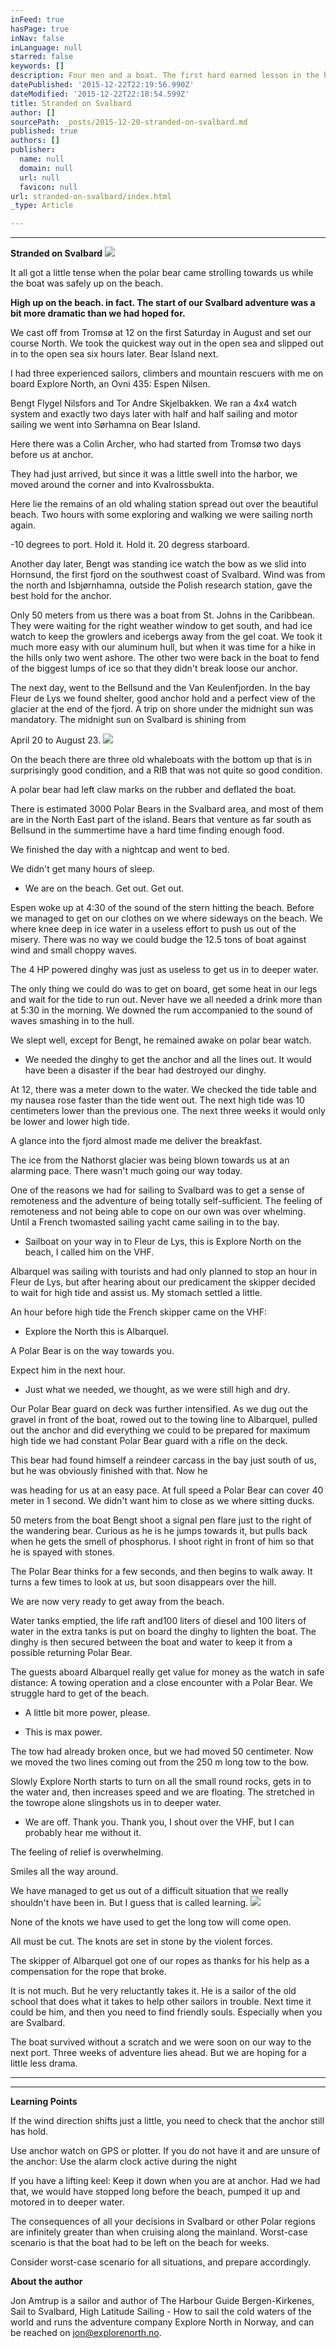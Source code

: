 ```yaml
---
inFeed: true
hasPage: true
inNav: false
inLanguage: null
starred: false
keywords: []
description: Four men and a boat. The first hard earned lesson in the high arctic.
datePublished: '2015-12-22T22:19:56.990Z'
dateModified: '2015-12-22T22:18:54.599Z'
title: Stranded on Svalbard
author: []
sourcePath: _posts/2015-12-20-stranded-on-svalbard.md
published: true
authors: []
publisher:
  name: null
  domain: null
  url: null
  favicon: null
url: stranded-on-svalbard/index.html
_type: Article

---
```

****

**Stranded on Svalbard**
![](https://the-grid-user-content.s3-us-west-2.amazonaws.com/fab119dc-26fb-4ff3-bdce-9eb5dc1c809c.JPG)

It all got a little tense when the polar bear came
strolling towards us while the boat was safely up on the beach. 

**High up
on the beach. in fact. The start of our Svalbard adventure was a bit more
dramatic than we had hoped for.**

We cast off from Tromsø at
12 on the first Saturday in August and set our course North. We took the
quickest way out in the open sea and slipped out in to the open sea six hours
later. Bear Island next.

I had three experienced sailors, climbers and
mountain rescuers with me on board Explore North, an Ovni 435: Espen Nilsen. 

Bengt Flygel Nilsfors and Tor Andre Skjelbakken. We
ran a 4x4 watch system and exactly two days later with half and half sailing
and motor sailing we went into Sørhamna on Bear Island.

Here there was a Colin Archer, who had started from
Tromsø two days before us at anchor. 

They had
just arrived, but since it was a little swell into the harbor, we moved around
the corner and into Kvalrossbukta.

Here lie the remains of an old whaling station spread out
over the beautiful beach. Two hours with some exploring and walking we were
sailing north again.

-10 degrees to port. Hold it. Hold it. 20 degress
starboard.

Another day later, Bengt was standing ice watch the bow as
we slid into Hornsund, the first fjord on the southwest coast of Svalbard. Wind
was from the north and Isbjørnhamna, outside the Polish research station, gave
the best hold for the anchor.

Only 50 meters from us there was a boat from St. Johns in
the Caribbean. They were waiting for the right weather window to get south, and
had ice watch to keep the growlers and icebergs away from the gel coat. We took
it much more easy with our aluminum hull, but when it was time for a hike in
the hills only two went ashore. The other two were back in the boat to fend of
the biggest lumps of ice so that they didn't break loose our anchor.

The next day, went to the Bellsund and the Van
Keulenfjorden. In the bay Fleur de Lys we found shelter, good anchor hold and a
perfect view of the glacier at the end of the fjord. A trip on shore under the
midnight sun was mandatory. The midnight sun on Svalbard is shining from 

April
20 to August 23\.
![](https://the-grid-user-content.s3-us-west-2.amazonaws.com/e68e9eb3-cb8b-4723-969a-769a2e407f3e.JPG)

On the
beach there are three old whaleboats with the bottom up that is in surprisingly
good condition, and a RIB that was not quite so good condition. 

A polar bear had left claw marks on the rubber
and deflated the boat.

There is estimated 3000 Polar
Bears in the Svalbard area, and most of them are in the North East part of the
island. Bears that venture as far south as Bellsund in the summertime have a
hard time finding enough food.

We finished the day with a
nightcap and went to bed. 

We didn't get many hours of sleep. 

- We
are on the beach. Get out. Get out.

Espen woke
up at 4:30 of the sound of the stern hitting the beach. Before we managed to
get on our clothes on we where sideways on the beach. We where knee deep in ice
water in a useless effort to push us out of the misery. There was no way we
could budge the 12.5 tons of boat against wind and small choppy waves. 

The 4 HP powered dinghy was just as useless to
get us in to deeper water. 

The only thing we could do
was to get on board, get some heat in our legs and wait for the tide to run
out. Never have we all needed a drink more than at 5:30 in the morning. We
downed the rum accompanied to the sound of waves smashing in to the hull. 

We slept well, except for Bengt, he remained awake on
polar bear watch. 

- We needed the dinghy to get the anchor and all the lines out. It would
have been a disaster if the bear had destroyed our dinghy.

At 12, there was a meter down to the water. We checked the
tide table and my nausea rose faster than the tide went out. The next high tide
was 10 centimeters lower than the previous one. The next three weeks it would
only be lower and lower high tide. 

A glance into the fjord almost made me deliver the breakfast. 

The ice from the Nathorst glacier was being blown
towards us at an alarming pace. There wasn't much going our way today.

One of the reasons
we had for sailing to Svalbard was to get a sense of remoteness and the
adventure of being totally self-sufficient. The feeling of remoteness and not
being able to cope on our own was over whelming. Until a French
twomasted sailing yacht came sailing in to the bay. 

- Sailboat on your way in to Fleur de Lys, this is Explore
North on the beach, I called him on the VHF.

Albarquel was sailing with tourists and had only planned
to stop an hour in Fleur de Lys, but after hearing about our predicament the
skipper decided to wait for high tide and assist us. My stomach settled a
little. 

An hour before high tide the French skipper came on the
VHF:

- Explore the North this is
Albarquel. 

A Polar Bear is on the way towards you. 

Expect him in the next hour.

- Just what we needed, we thought, as we were still high
and dry.

Our Polar Bear guard on deck was further intensified. As
we dug out the gravel in front of the boat, rowed out to the towing line to
Albarquel, pulled out the anchor and did everything we could to be prepared for
maximum high tide we had constant Polar Bear guard with a rifle on the deck.

This bear had found himself a reindeer carcass in the bay
just south of us, but he was obviously finished with that. Now he 

was heading for us at an easy pace. At full speed a Polar Bear
can cover 40 meter in 1 second. We didn't want him to close as we where sitting
ducks.

50 meters from the boat
Bengt shoot a signal pen flare just to the right of the wandering bear. Curious
as he is he jumps towards it, but pulls back when he gets the smell of
phosphorus. I shoot right in front of him so that he is spayed with stones. 

The Polar Bear thinks for a few seconds, and then begins
to walk away. It turns a few times to look at us, but soon disappears over the
hill. 

We are now very ready to get
away from the beach.

Water tanks emptied, the
life raft and100 liters of diesel and 100 liters of water in the extra tanks is
put on board the dinghy to lighten the boat. The dinghy is then secured between
the boat and water to keep it from a possible returning Polar Bear.

The guests aboard Albarquel really get value for money as
the watch in safe distance: A towing operation and a close encounter with a
Polar Bear. We struggle hard to get of the beach. 

- A little bit more power, please.

- This is max power.

The tow had already broken
once, but we had moved 50 centimeter. Now we moved the two lines coming out
from the 250 m long tow to the bow.

Slowly Explore North starts to turn on all the small round
rocks, gets in to the water and, then increases speed and we are floating. The
stretched in the towrope alone slingshots us in to deeper water. 

- We are off. Thank you. Thank you, I shout over the VHF, but I can
probably hear me without it.

The feeling of relief is overwhelming. 

Smiles all the way around. 

We have managed to get us out of a difficult situation
that we really shouldn't have been in. But I guess that is called learning.
![](https://the-grid-user-content.s3-us-west-2.amazonaws.com/7de87315-04c8-48c3-9426-ea9489116695.JPG)

None of the
knots we have used to get the long tow will come open. 

All must be cut. The knots are set in stone by the violent forces. 

The skipper of Albarquel got one
of our ropes as thanks for his help as a compensation for the rope that broke. 

It is not much. But
he very reluctantly takes it. He is a sailor of the old school that does what
it takes to help other sailors in trouble. Next time it could be him, and then
you need to find friendly souls. Especially when you are Svalbard. 

The boat survived without a
scratch and we were soon on our way to the next port. Three weeks of adventure
lies ahead. But we are hoping for a little less drama. 

****

****

**Learning Points**

If the wind
direction shifts just a little, you need to check that the anchor still has
hold.

Use anchor watch on GPS or plotter. If you do not have it
and are unsure of the anchor: Use the alarm clock active during the night

If you have a lifting keel: Keep it down when you are at
anchor. Had we had that, we would have stopped long before the beach, pumped it
up and motored in to deeper water. 

The consequences of all your decisions in Svalbard or
other Polar regions are infinitely greater than when cruising along the
mainland. Worst-case scenario is that the boat had to be left on the beach for
weeks.

Consider worst-case scenario for all situations, and
prepare accordingly.

**About the author**

Jon Amtrup is a sailor and author
of The Harbour Guide Bergen-Kirkenes, Sail to Svalbard, High Latitude Sailing - How to sail the cold waters of the world and runs the adventure
company Explore North in Norway, and can be reached on jon@explorenorth.no.